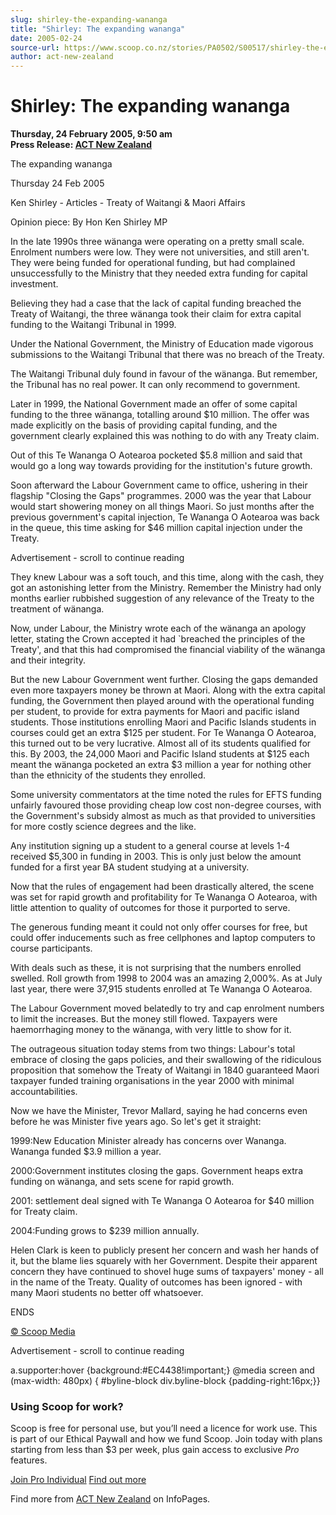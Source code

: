 ```yaml
---
slug: shirley-the-expanding-wananga
title: "Shirley: The expanding wananga"
date: 2005-02-24
source-url: https://www.scoop.co.nz/stories/PA0502/S00517/shirley-the-expanding-wananga.htm
author: act-new-zealand
---
```

Shirley: The expanding wananga
==============================

**Thursday, 24 February 2005, 9:50 am**  
**Press Release: [ACT New Zealand](https://info.scoop.co.nz/ACT_New_Zealand)**

The expanding wananga

Thursday 24 Feb 2005

Ken Shirley - Articles - Treaty of Waitangi & Maori Affairs

Opinion piece: By Hon Ken Shirley MP

In the late 1990s three wänanga were operating on a pretty small scale. Enrolment numbers were low. They were not universities, and still aren't. They were being funded for operational funding, but had complained unsuccessfully to the Ministry that they needed extra funding for capital investment.

Believing they had a case that the lack of capital funding breached the Treaty of Waitangi, the three wänanga took their claim for extra capital funding to the Waitangi Tribunal in 1999.

Under the National Government, the Ministry of Education made vigorous submissions to the Waitangi Tribunal that there was no breach of the Treaty.

The Waitangi Tribunal duly found in favour of the wänanga. But remember, the Tribunal has no real power. It can only recommend to government.

Later in 1999, the National Government made an offer of some capital funding to the three wänanga, totalling around $10 million. The offer was made explicitly on the basis of providing capital funding, and the government clearly explained this was nothing to do with any Treaty claim.

Out of this Te Wananga O Aotearoa pocketed $5.8 million and said that would go a long way towards providing for the institution's future growth.

Soon afterward the Labour Government came to office, ushering in their flagship "Closing the Gaps" programmes. 2000 was the year that Labour would start showering money on all things Maori. So just months after the previous government's capital injection, Te Wananga O Aotearoa was back in the queue, this time asking for $46 million capital injection under the Treaty.

Advertisement - scroll to continue reading





They knew Labour was a soft touch, and this time, along with the cash, they got an astonishing letter from the Ministry. Remember the Ministry had only months earlier rubbished suggestion of any relevance of the Treaty to the treatment of wänanga.

Now, under Labour, the Ministry wrote each of the wänanga an apology letter, stating the Crown accepted it had \`breached the principles of the Treaty', and that this had compromised the financial viability of the wänanga and their integrity.

But the new Labour Government went further. Closing the gaps demanded even more taxpayers money be thrown at Maori. Along with the extra capital funding, the Government then played around with the operational funding per student, to provide for extra payments for Maori and pacific island students. Those institutions enrolling Maori and Pacific Islands students in courses could get an extra $125 per student. For Te Wananga O Aotearoa, this turned out to be very lucrative. Almost all of its students qualified for this. By 2003, the 24,000 Maori and Pacific Island students at $125 each meant the wänanga pocketed an extra $3 million a year for nothing other than the ethnicity of the students they enrolled.

Some university commentators at the time noted the rules for EFTS funding unfairly favoured those providing cheap low cost non-degree courses, with the Government's subsidy almost as much as that provided to universities for more costly science degrees and the like.

Any institution signing up a student to a general course at levels 1-4 received $5,300 in funding in 2003. This is only just below the amount funded for a first year BA student studying at a university.

Now that the rules of engagement had been drastically altered, the scene was set for rapid growth and profitability for Te Wananga O Aotearoa, with little attention to quality of outcomes for those it purported to serve.

The generous funding meant it could not only offer courses for free, but could offer inducements such as free cellphones and laptop computers to course participants.

With deals such as these, it is not surprising that the numbers enrolled swelled. Roll growth from 1998 to 2004 was an amazing 2,000%. As at July last year, there were 37,915 students enrolled at Te Wananga O Aotearoa.

The Labour Government moved belatedly to try and cap enrolment numbers to limit the increases. But the money still flowed. Taxpayers were haemorrhaging money to the wänanga, with very little to show for it.

The outrageous situation today stems from two things: Labour's total embrace of closing the gaps policies, and their swallowing of the ridiculous proposition that somehow the Treaty of Waitangi in 1840 guaranteed Maori taxpayer funded training organisations in the year 2000 with minimal accountabilities.

Now we have the Minister, Trevor Mallard, saying he had concerns even before he was Minister five years ago. So let's get it straight:

1999:New Education Minister already has concerns over Wananga. Wananga funded $3.9 million a year.

2000:Government institutes closing the gaps. Government heaps extra funding on wänanga, and sets scene for rapid growth.

2001: settlement deal signed with Te Wananga O Aotearoa for $40 million for Treaty claim.

2004:Funding grows to $239 million annually.

Helen Clark is keen to publicly present her concern and wash her hands of it, but the blame lies squarely with her Government. Despite their apparent concern they have continued to shovel huge sums of taxpayers' money - all in the name of the Treaty. Quality of outcomes has been ignored - with many Maori students no better off whatsoever.

ENDS  

[© Scoop Media](http://www.scoop.co.nz/about/terms.html)  

Advertisement - scroll to continue reading



a.supporter:hover {background:#EC4438!important;} @media screen and (max-width: 480px) { #byline-block div.byline-block {padding-right:16px;}}

### Using Scoop for work?

Scoop is free for personal use, but you’ll need a licence for work use. This is part of our Ethical Paywall and how we fund Scoop. Join today with plans starting from less than $3 per week, plus gain access to exclusive _Pro_ features.  
  
[Join Pro Individual](https://pro.scoop.co.nz/Individual/?from=ProIn24) [Find out more](https://pro.scoop.co.nz/using-scoop-for-work/?from=ProIn24)

Find more from [ACT New Zealand](https://info.scoop.co.nz/ACT_New_Zealand) on InfoPages.